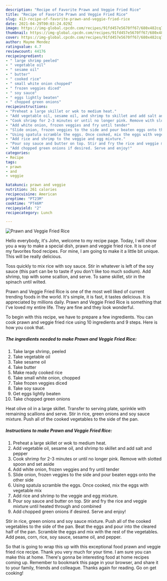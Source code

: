 ```yaml
---
description: "Recipe of Favorite Prawn and Veggie Fried Rice"
title: "Recipe of Favorite Prawn and Veggie Fried Rice"
slug: 413-recipe-of-favorite-prawn-and-veggie-fried-rice
date: 2021-04-29T00:03:24.029Z
image: https://img-global.cpcdn.com/recipes/91fd457e5670ff67/680x482cq70/prawn-and-veggie-fried-rice-recipe-main-photo.jpg
thumbnail: https://img-global.cpcdn.com/recipes/91fd457e5670ff67/680x482cq70/prawn-and-veggie-fried-rice-recipe-main-photo.jpg
cover: https://img-global.cpcdn.com/recipes/91fd457e5670ff67/680x482cq70/prawn-and-veggie-fried-rice-recipe-main-photo.jpg
author: Mayme Mendez
ratingvalue: 4.7
reviewcount: 44176
recipeingredient:
- " large shrimp peeled"
- " vegetable oil"
- " sesame oil"
- " butter"
- " cooked rice"
- " small white onion chopped"
- " frozen veggies diced"
- " soy sauce"
- " eggs lightly beaten"
- " chopped green onions"
recipeinstructions:
- "Preheat a large skillet or wok to medium heat."
- "Add vegetable oil, sesame oil, and shrimp to skillet and add salt and pepper"
- "Cook shrimp for 2-3 minutes or until no longer pink. Remove with slotted spoon and set aside"
- "Add white onion, frozen veggies and fry until tender"
- "Slide onion, frozen veggies to the side and pour beaten eggs onto the other side"
- "Using spatula scramble the eggs. Once cooked, mix the eggs with vegetable mix"
- "Add rice and shrimp to the veggie and egg mixture."
- "Pour soy sauce and butter on top. Stir and fry the rice and veggie mixture until heated through and combined"
- "Add chopped green onions if desired. Serve and enjoy!"
categories:
- Recipe
tags:
- prawn
- and
- veggie

katakunci: prawn and veggie 
nutrition: 261 calories
recipecuisine: American
preptime: "PT23M"
cooktime: "PT46M"
recipeyield: "2"
recipecategory: Lunch

---
```



![Prawn and Veggie Fried Rice](https://img-global.cpcdn.com/recipes/91fd457e5670ff67/680x482cq70/prawn-and-veggie-fried-rice-recipe-main-photo.jpg)

Hello everybody, it's John, welcome to my recipe page. Today, I will show you a way to make a special dish, prawn and veggie fried rice. It is one of my favorites food recipes. For mine, I am going to make it a little bit unique. This will be really delicious.

Toss quickly to mix rice with soy sauce. Stir in whatever is left of the soy sauce (this part can be to taste if you don&#39;t like too much sodium). Add shrimp, top with some scallion, and serve. To same skillet, stir in the spinach until wilted.

Prawn and Veggie Fried Rice is one of the most well liked of current trending foods in the world. It's simple, it is fast, it tastes delicious. It is appreciated by millions daily. Prawn and Veggie Fried Rice is something that I've loved my entire life. They are fine and they look wonderful.


To begin with this recipe, we have to prepare a few ingredients. You can cook prawn and veggie fried rice using 10 ingredients and 9 steps. Here is how you cook that.

<!--inarticleads1-->

##### The ingredients needed to make Prawn and Veggie Fried Rice:

1. Take  large shrimp, peeled
1. Take  vegetable oil
1. Take  sesame oil
1. Take  butter
1. Make ready  cooked rice
1. Take  small white onion, chopped
1. Take  frozen veggies diced
1. Take  soy sauce
1. Get  eggs lightly beaten
1. Take  chopped green onions


Heat olive oil in a large skillet. Transfer to serving plate, sprinkle with remaining scallions and serve. Stir in rice, green onions and soy sauce mixture. Push all of the cooked vegetables to the side of the pan. 

<!--inarticleads2-->

##### Instructions to make Prawn and Veggie Fried Rice:

1. Preheat a large skillet or wok to medium heat.
1. Add vegetable oil, sesame oil, and shrimp to skillet and add salt and pepper
1. Cook shrimp for 2-3 minutes or until no longer pink. Remove with slotted spoon and set aside
1. Add white onion, frozen veggies and fry until tender
1. Slide onion, frozen veggies to the side and pour beaten eggs onto the other side
1. Using spatula scramble the eggs. Once cooked, mix the eggs with vegetable mix
1. Add rice and shrimp to the veggie and egg mixture.
1. Pour soy sauce and butter on top. Stir and fry the rice and veggie mixture until heated through and combined
1. Add chopped green onions if desired. Serve and enjoy!


Stir in rice, green onions and soy sauce mixture. Push all of the cooked vegetables to the side of the pan. Beat the eggs and pour into the cleared half of the pan. Scramble the eggs and mix with the rest of the vegetables. Add peas, corn, rice, soy sauce, sesame oil, and pepper. 

So that is going to wrap this up with this exceptional food prawn and veggie fried rice recipe. Thank you very much for your time. I am sure you can make this at home. There's gonna be interesting food at home recipes coming up. Remember to bookmark this page in your browser, and share it to your family, friends and colleague. Thanks again for reading. Go on get cooking!
